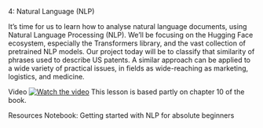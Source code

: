 4: Natural Language (NLP)


It’s time for us to learn how to analyse natural language documents, using Natural Language Processing (NLP). We’ll be focusing on the Hugging Face ecosystem, especially the Transformers library, and the vast collection of pretrained NLP models. Our project today will be to classify that similarity of phrases used to describe US patents. A similar approach can be applied to a wide variety of practical issues, in fields as wide-reaching as marketing, logistics, and medicine.

Video
[![Watch the video](https://img.youtube.com/vi/toUgBQv1BT8/maxresdefault.jpg)](https://youtu.be/toUgBQv1BT8)
This lesson is based partly on chapter 10 of the book.

Resources
Notebook: Getting started with NLP for absolute beginners
